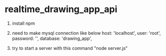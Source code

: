 # realtime_drawing_app_api
1. install npm
2. need to make mysql connection like below 
  host: 'localhost',
  user: 'root',
  password: '',
  database: 'drawing_app',

3. try to start a server with this command "node server.js" 
  
